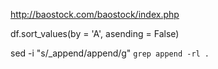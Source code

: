 http://baostock.com/baostock/index.php

df.sort_values(by = 'A', asending = False)

sed -i "s/_append/append/g" `grep append -rl .`
